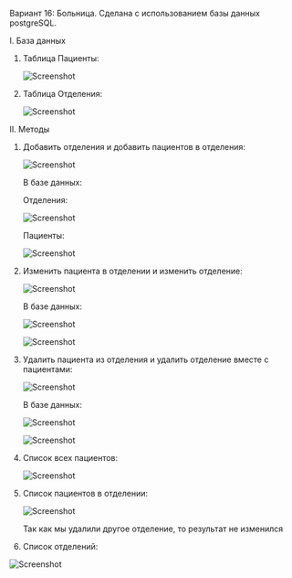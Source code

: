 Вариант 16: Больница. Сделана с использованием базы данных postgreSQL.

I. База данных

1. Таблица Пациенты:
   
   ![Screenshot](https://github.com/BreadGitHub/Trinkets/blob/main/hospital/data_patients.png)
   
2. Таблица Отделения:
   
   ![Screenshot](https://github.com/BreadGitHub/Trinkets/blob/main/hospital/data_departments.png)
   
II. Методы
1. Добавить отделения и добавить пациентов в отделения:
   
   ![Screenshot](https://github.com/BreadGitHub/Trinkets/blob/main/hospital/added.png)

   В базе данных:

   Отделения:
   
   ![Screenshot](https://github.com/BreadGitHub/Trinkets/blob/main/hospital/added_data_departments.png)

   Пациенты:
   
   ![Screenshot](https://github.com/BreadGitHub/Trinkets/blob/main/hospital/added_data_patients.png)

3. Изменить пациента в отделении и изменить отделение:

   ![Screenshot](https://github.com/BreadGitHub/Trinkets/blob/main/hospital/edited.png)

   В базе данных:

   ![Screenshot](https://github.com/BreadGitHub/Trinkets/blob/main/hospital/edited_data_departments.png)

   ![Screenshot](https://github.com/BreadGitHub/Trinkets/blob/main/hospital/edited_data_patients.png)

5. Удалить пациента из отделения и удалить отделение вместе с пациентами:

   ![Screenshot](https://github.com/BreadGitHub/Trinkets/blob/main/hospital/deleted.png)

   В базе данных:

   ![Screenshot](https://github.com/BreadGitHub/Trinkets/blob/main/hospital/deleted_data_departments.png)

   ![Screenshot](https://github.com/BreadGitHub/Trinkets/blob/main/hospital/deleted_data_patients.png)

7. Список всех пациентов:

   ![Screenshot](https://github.com/BreadGitHub/Trinkets/blob/main/hospital/getlist_all_and_one.png)   
9. Список пациентов в отделении:
    
   ![Screenshot](https://github.com/BreadGitHub/Trinkets/blob/main/hospital/getlist_all_and_one.png)
   
   Так как мы удалили другое отделение, то результат не изменился
11. Список отделений:
    
   ![Screenshot](https://github.com/BreadGitHub/Trinkets/blob/main/hospital/getlist_departments.png)
